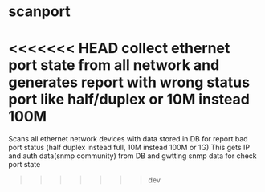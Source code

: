 # scanport
<<<<<<< HEAD
collect ethernet port state from all network and generates report with wrong status port like half/duplex or 10M instead 100M
=======
Scans all ethernet network devices with data stored in DB for report bad port status (half duplex instead full, 10M instead 100M or 1G)
This gets IP and auth data(snmp community) from DB and gwtting snmp data for check port state
>>>>>>> dev
